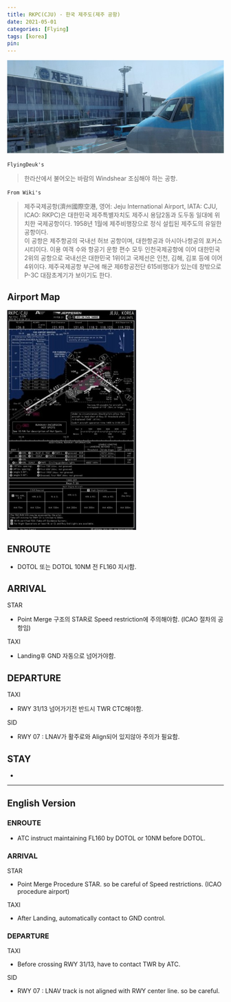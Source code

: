 ```yaml
---
title: RKPC(CJU) - 한국 제주도(제주 공항)
date: 2021-05-01
categories: [Flying]
tags: [korea]
pin:
---
```


![cju](/img/flying/airport/cju.jpg)


`FlyingDeuk's`
>한라산에서 불어오는 바람의 Windshear 조심해야 하는 공항. <br>


`From Wiki's`
>제주국제공항(濟州國際空港, 영어: Jeju International Airport, IATA: CJU, ICAO: RKPC)은 대한민국 제주특별자치도 제주시 용담2동과 도두동 일대에 위치한 국제공항이다. 1958년 1월에 제주비행장으로 정식 설립된 제주도의 유일한 공항이다. <br>
이 공항은 제주항공의 국내선 허브 공항이며, 대한항공과 아시아나항공의 포커스 시티이다. 이용 여객 수와 항공기 운항 편수 모두 인천국제공항에 이어 대한민국 2위의 공항으로 국내선은 대한민국 1위이고 국제선은 인천, 김해, 김포 등에 이어 4위이다. 제주국제공항 부근에 해군 제6항공전단 615비행대가 있는데 창밖으로 P-3C 대잠초계기가 보이기도 한다.

## Airport Map
![cju](/img/flying/airport/cju_ap.jpg)


## ENROUTE
- DOTOL 또는 DOTOL 10NM 전 FL160 지시함.

## ARRIVAL
STAR
- Point Merge 구조의 STAR로 Speed restriction에 주의해야함. (ICAO 절차의 공항임)

TAXI
- Landing후 GND 자동으로 넘어가야함.

## DEPARTURE
TAXI
- RWY 31/13 넘어가기전 반드시 TWR CTC해야함.

SID
- RWY 07 : LNAV가 활주로와 Align되어 있지않아 주의가 필요함.

## STAY
-

-------------

## English Version


### ENROUTE
- ATC instruct maintaining FL160 by DOTOL or 10NM before DOTOL.

### ARRIVAL
STAR
- Point Merge Procedure STAR. so be careful of Speed restrictions. (ICAO procedure airport)

TAXI
- After Landing, automatically contact to GND control.

### DEPARTURE
TAXI
- Before crossing RWY 31/13, have to contact TWR by ATC.

SID
- RWY 07 : LNAV track is not aligned with RWY center line. so be careful.
